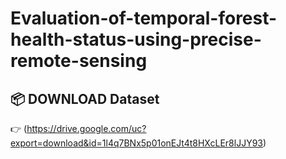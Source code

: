 # Evaluation-of-temporal-forest-health-status-using-precise-remote-sensing
## 📦 DOWNLOAD Dataset


👉 (https://drive.google.com/uc?export=download&id=1l4q7BNx5p01onEJt4t8HXcLEr8lJJY93)
